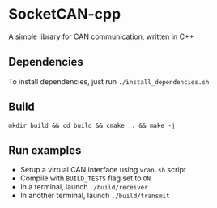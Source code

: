 # SocketCAN-cpp
A simple library for CAN communication, written in C++

## Dependencies

To install dependencies, just run `./install_dependencies.sh`

## Build

`mkdir build && cd build && cmake .. && make -j`

## Run examples

* Setup a virtual CAN interface using `vcan.sh` script
* Compile with `BUILD_TESTS` flag set to `ON`
* In a terminal, launch `./build/receiver`
* In another terminal, launch `./build/transmit`
